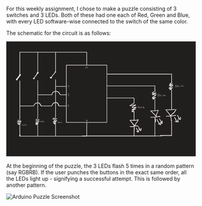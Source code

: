For this weekly assignment, I chose to make a puzzle consisting of 3 switches and 3 LEDs. Both of these had one each of Red, Green and Blue, with every LED software-wise connected to the switch of the same color.

The schematic for the circuit is as follows:

![Arduino Puzzle Schematic](https://github.com/shaurya-io/introduction-to-interactive-media/blob/master/November3/Schematic.PNG)

At the beginning of the puzzle, the 3 LEDs flash 5 times in a random pattern (say RGBRB). If the user punches the buttons in the exact same order, all the LEDs light up - signifying a successful attempt. This is followed by another pattern.

![Arduino Puzzle Screenshot](https://github.com/shaurya-io/introduction-to-interactive-media/blob/master/November3/Image.jpg)
